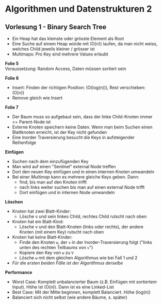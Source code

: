 # Algorithmen und Datenstrukturen 2

## Vorlesung 1 - Binary Search Tree
- Ein Heap hat das kleinste oder grösste Element als Root
- Eine Suche auf einem Heap würde mit \(O(n)\) laufen, da man nicht weiss, welches Child jeweils kleiner / grösser ist
- Multimaps: Pro Key sind mehrere Values erlaubt

**Folie 5**  
Voraussetzung: Random Access, Daten müssen sortiert sein

**Folie 6**  
- Insert: Finden der richtigen Position: \(O(log(n))\), Rest verschieben: \(O(n)\)  
- Remove gleich wie Insert

**Folie 7**  
- Der Baum muss so aufgebaut sein, dass der linke Child-Knoten immer <= Parent-Node ist
- Externe Knoten speichern keine Daten. Wenn man beim Suchen einen Blattknoten erreicht, ist der Key nicht gefunden
- Eine Inorder Traversierung besucht die Keys in aufsteigender Reihenfolge

**Einfügen**  
- Suchen nach dem einzufügenden Key
- Man wird auf einen "Sentinel" external Node treffen
- Dort den neuen Key einfügen und in einen internen Knoten umwandeln
- Bei einer *Multimap* kann es mehrere gleiche Keys geben. Dann:
    - find, bis man auf den Knoten trifft
    - nach links weiter suchen bis man auf einen external Node trifft
    - Dort einfügen und in internen Node umwandeln

**Löschen**  
- Knoten hat zwei Blatt-Kinder:
    - Lösche v und sein linkes Child, rechtes Child rutscht nach oben
- Knoten hat ein Blatt-Kind:
    - Lösche v und den Blatt-Knoten (links oder rechts), der andere Knoten (mit einem Key) rutscht nach oben
- Knoten hat keine Blatt-Kinder:
    - Finde den Knoten `w`, der `v` in der Inorder-Traversierung folgt ("links unten des rechten Teilbaums von `v`")
    - Kopiere den Key von `w` zu `V`
    - Lösche `w` mit dem gleichen Algorithmus wie bei Fall 1 und 2
- *Für die ersten beiden Fälle ist der Algorithmus derselbe*

**Performance**  
- Worst Case: Komplett unbalancierter Baum (z.B. Einfügen mit *sortiertem* Input). Höhe ist \(O(n)\). Dann ist es eine Linked-List
- Best Case: Mit der Mitte beginnen, komplett Balanciert. Höhe \(log(n)\)
- Balanciert sich nicht selbst (wie andere Bäume, s. später)
